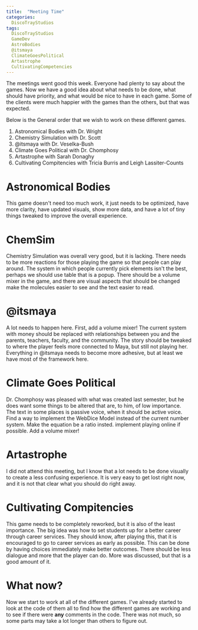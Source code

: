 ```yaml
---
title:  "Meeting Time"
categories:
  DiscoTrayStudios
tags:
  DiscoTrayStudios
  GameDev
  AstroBodies
  @itsmaya
  ClimateGoesPolitical
  Artastrophe
  CultivatingCompetencies
---
```

The meetings went good this week. Everyone had plenty to say about the games.
Now we have a good idea about what needs to be done, what should have priority, and what would be nice to have in each game.
Some of the clients were much happier with the games than the others, but that was expected.

Below is the General order that we wish to work on these different games.
1. Astronomical Bodies with Dr. Wright
1. Chemistry Simulation with Dr. Scott
1. @itsmaya with Dr. Veselka-Bush
1. Climate Goes Political with Dr. Chomphosy
1. Artastrophe with Sarah Donaghy
1. Cultivating Compitencies with Tricia Burris and Leigh Lassiter-Counts

# Astronomical Bodies #
This game doesn't need too much work, it just needs to be optimized, have more clarity, have updated visuals, show more data, and have a lot of tiny things tweaked to improve the overall experience.
# ChemSim #
Chemistry Simulation was overall very good, but it is lacking. There needs to be more reactions for those playing the game so that people can play around.
The system in which people currently pick elements isn't the best, perhaps we should use table that is a popup. There should be a volume mixer in the game, and there are visual aspects that should be changed make the molecules easier to see and the text easier to read.
# @itsmaya #
A lot needs to happen here. First, add a volume mixer! The current system with money should be replaced with relationships between you and the parents, teachers, faculty, and the community.
The story should be tweaked to where the player feels more connected to Maya, but still not playing her.
Everything in @itsmaya needs to become more adhesive, but at least we have most of the framework here.
# Climate Goes Political #
Dr. Chomphosy was pleased with what was created last semester, but he does want some things to be altered that are, to him, of low importance.
The text in some places is passive voice, when it should be active voice.
Find a way to implement the WebDice Model instead of the current number system.
Make the equation be a ratio insted.
implement playing online if possible.
Add a volume mixer!
# Artastrophe #
I did not attend this meeting, but I know that a lot needs to be done visually to create a less confusing experience.
It is very easy to get lost right now, and it is not that clear what you should do right away.
# Cultivating Compitencies #
This game needs to be completely reworked, but it is also of the least importance.
The big idea was how to set students up for a better career through career services.
They should know, after playing this, that it is encouraged to go to career services as early as possible.
This can be done by having choices immediately make better outcomes.
There should be less dialogue and more that the player can do.
More was discussed, but that is a good amount of it.

# **What now?** #
Now we start to work at all of the different games.
I've already started to look at the code of them all to find how the different games are working and to see if there were **any** comments in the code.
There was not much, so some parts may take a lot longer than others to figure out.
